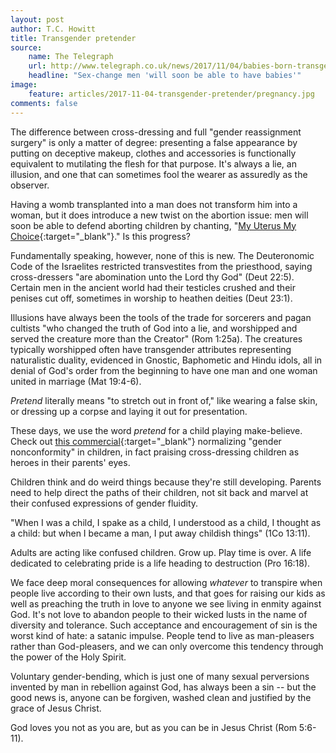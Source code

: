 ```yaml
---
layout: post
author: T.C. Howitt
title: Transgender pretender
source:
    name: The Telegraph
    url: http://www.telegraph.co.uk/news/2017/11/04/babies-born-transgender-mothers-could-happen-tomorrow-fertility/
    headline: "Sex-change men 'will soon be able to have babies'"
image:
    feature: articles/2017-11-04-transgender-pretender/pregnancy.jpg
comments: false
---
```


The difference between cross-dressing and full "gender reassignment surgery" is only a matter of degree: presenting a false appearance by putting on deceptive makeup, clothes and accessories is functionally equivalent to mutilating the flesh for that purpose.  It's always a lie, an illusion, and one that can sometimes fool the wearer as assuredly as the observer.

Having a womb transplanted into a man does not transform him into a woman, but it does introduce a new twist on the abortion issue: men will soon be able to defend aborting children by chanting, "[My Uterus My Choice](https://www.google.com/search?q=my+uterus+my+choice&tbm=isch){:target="_blank"}."  Is this progress?

Fundamentally speaking, however, none of this is new.  The Deuteronomic Code of the Israelites restricted transvestites from the priesthood, saying cross-dressers "are abomination unto the Lord thy God" (Deut 22:5).  Certain men in the ancient world had their testicles crushed and their penises cut off, sometimes in worship to heathen deities (Deut 23:1).

Illusions have always been the tools of the trade for sorcerers and pagan cultists "who changed the truth of God into a lie, and worshipped and served the creature more than the Creator" (Rom 1:25a).  The creatures typically worshipped often have transgender attributes representing naturalistic duality, evidenced in Gnostic, Baphometic and Hindu idols, all in denial of God's order from the beginning to have one man and one woman united in marriage (Mat 19:4-6).

*Pretend* literally means "to stretch out in front of," like wearing a false skin, or dressing up a corpse and laying it out for presentation.

These days, we use the word *pretend* for a child playing make-believe.  Check out [this commercial](https://www.popsugar.com/moms/Halloween-Commercial-About-Gender-Nonconformity-44185728){:target="_blank"} normalizing "gender nonconformity" in children, in fact praising cross-dressing children as heroes in their parents' eyes.

Children think and do weird things because they're still developing.  Parents need to help direct the paths of their children, not sit back and marvel at their confused expressions of gender fluidity.

"When I was a child, I spake as a child, I understood as a child, I thought as a child: but when I became a man, I put away childish things" (1Co 13:11).

Adults are acting like confused children.  Grow up.  Play time is over.  A life dedicated to celebrating pride is a life heading to destruction (Pro 16:18).

We face deep moral consequences for allowing *whatever* to transpire when people live according to their own lusts, and that goes for raising our kids as well as preaching the truth in love to anyone we see living in enmity against God.  It's not love to abandon people to their wicked lusts in the name of diversity and tolerance.  Such acceptance and encouragement of sin is the worst kind of hate: a satanic impulse.  People tend to live as man-pleasers rather than God-pleasers, and we can only overcome this tendency through the power of the Holy Spirit.

Voluntary gender-bending, which is just one of many sexual perversions invented by man in rebellion against God, has always been a sin -- but the good news is, anyone can be forgiven, washed clean and justified by the grace of Jesus Christ.

God loves you not as you are, but as you can be in Jesus Christ (Rom 5:6-11).
